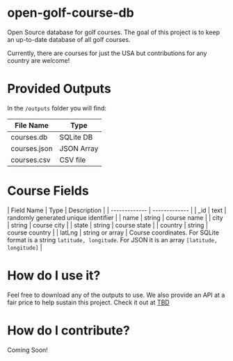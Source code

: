 # open-golf-course-db
Open Source database for golf courses. The goal of this project is to keep an up-to-date database of all golf courses.

Currently, there are courses for just the USA but contributions for any country are welcome!

# Provided Outputs

In the `/outputs` folder you will find:

| File Name  | Type |
| ------------- | ------------- |
| courses.db  | SQLite DB  |
| courses.json | JSON Array  |
| courses.csv | CSV file |

# Course Fields

| Field Name  | Type | Description |
| ------------- | ------------- |
| _id  | text  | randomly generated unique identifier |
| name | string  | course name |
| city | string  | course city |
| state | string  | course state |
| country | string | course country |
| latLng | string or array  | Course coordinates. For SQLite format is a string `latitude, longitude`. For JSON it is an array `[latitude, longitude]` |

# How do I use it?

Feel free to download any of the outputs to use. We also provide an API at a fair price to help sustain this project. Check it out at [TBD](TBD)

# How do I contribute?

Coming Soon!
